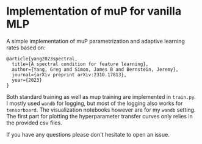 # Implementation of muP for vanilla MLP

A simple implementation of muP parametrization and adaptive learning rates based on: 
```
@article{yang2023spectral,
  title={A spectral condition for feature learning},
  author={Yang, Greg and Simon, James B and Bernstein, Jeremy},
  journal={arXiv preprint arXiv:2310.17813},
  year={2023}
}
```

Both standard training as well as mup training are implemented in `train.py`. I mostly used `wandb` for logging, but most of the logging also works for `tensorboard`. The visualization notebooks however are for my `wandb` setting. The first part for plotting the hyperparameter transfer curves only relies in the provided csv files.

If you have any questions please don't hesitate to open an issue.

